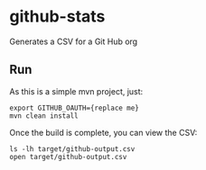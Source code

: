 # github-stats
Generates a CSV for a Git Hub org

## Run
As this is a simple mvn project, just:
```
export GITHUB_OAUTH={replace me}
mvn clean install
```

Once the build is complete, you can view the CSV:

```
ls -lh target/github-output.csv
open target/github-output.csv
```
